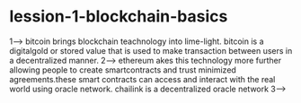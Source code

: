 # lession-1-blockchain-basics
1--> bitcoin brings blockchain teachnology into lime-light. bitcoin is a digitalgold or stored value that is used to make transaction between users in a decentralized manner.
2--> ethereum akes this technology more further allowing people to create smartcontracts and trust minimized agreements.these smart contracts can access and interact with the real world using oracle network. chailink is a decentralized oracle network
3-->

